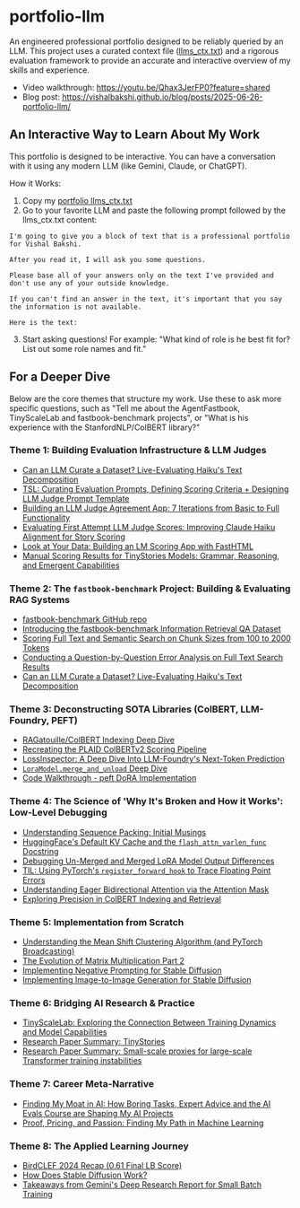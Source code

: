 # portfolio-llm

An engineered professional portfolio designed to be reliably queried by an LLM. This project uses a curated context file ([llms_ctx.txt](https://raw.githubusercontent.com/vishalbakshi/portfolio-llm/refs/heads/main/llms_ctx.txt)) and a rigorous evaluation framework to provide an accurate and interactive overview of my skills and experience.

- Video walkthrough: https://youtu.be/Qhax3JerFP0?feature=shared
- Blog post: https://vishalbakshi.github.io/blog/posts/2025-06-26-portfolio-llm/

## An Interactive Way to Learn About My Work

This portfolio is designed to be interactive. You can have a conversation with it using any modern LLM (like Gemini, Claude, or ChatGPT).

How it Works:

1. Copy my [portfolio llms_ctx.txt](https://raw.githubusercontent.com/vishalbakshi/portfolio-llm/refs/heads/main/llms_ctx.txt)
2. Go to your favorite LLM and paste the following prompt followed by the llms_ctx.txt content:

```
I'm going to give you a block of text that is a professional portfolio for Vishal Bakshi.

After you read it, I will ask you some questions.

Please base all of your answers only on the text I've provided and don't use any of your outside knowledge.

If you can't find an answer in the text, it's important that you say the information is not available.

Here is the text:
```
  
3. Start asking questions! For example: "What kind of role is he best fit for? List out some role names and fit."

## For a Deeper Dive

Below are the core themes that structure my work. Use these to ask more specific questions, such as "Tell me about the AgentFastbook, TinyScaleLab and fastbook-benchmark projects", or "What is his experience with the StanfordNLP/ColBERT library?"

### Theme 1: Building Evaluation Infrastructure & LLM Judges

* [Can an LLM Curate a Dataset? Live-Evaluating Haiku's Text Decomposition](https://youtu.be/NwPKy1rqXT8)
* [TSL: Curating Evaluation Prompts, Defining Scoring Criteria + Designing LLM Judge Prompt Template](https://youtu.be/k5J1S9N_j2g)
* [Building an LLM Judge Agreement App: 7 Iterations from Basic to Full Functionality](https://youtu.be/-a2D9cqXgN4) 
* [Evaluating First Attempt LLM Judge Scores: Improving Claude Haiku Alignment for Story Scoring](https://youtu.be/shIqv520AFY)
* [Look at Your Data: Building an LM Scoring App with FastHTML](https://youtu.be/tcTehUHyrGk) 
* [Manual Scoring Results for TinyStories Models: Grammar, Reasoning, and Emergent Capabilities](https://youtu.be/ZFu8N1Lc3oY)

### Theme 2: The `fastbook-benchmark` Project: Building & Evaluating RAG Systems

* [fastbook-benchmark GitHub repo](https://github.com/vishalbakshi/fastbook-benchmark)
* [Introducing the fastbook-benchmark Information Retrieval QA Dataset](https://youtu.be/VsVIy8k9rMU) 
* [Scoring Full Text and Semantic Search on Chunk Sizes from 100 to 2000 Tokens](https://vishalbakshi.github.io/blog/posts/2024-11-29-fastbook-benchmark-results/)
* [Conducting a Question-by-Question Error Analysis on Full Text Search Results](https://vishalbakshi.github.io/blog/posts/2024-09-05-fastbookRAG-bm25-error-analysis/)
* [Can an LLM Curate a Dataset? Live-Evaluating Haiku's Text Decomposition](https://youtu.be/NwPKy1rqXT8)

### Theme 3: Deconstructing SOTA Libraries (ColBERT, LLM-Foundry, PEFT)

* [RAGatouille/ColBERT Indexing Deep Dive](https://youtu.be/P9KXQ7pbv9s)
* [Recreating the PLAID ColBERTv2 Scoring Pipeline](https://vishalbakshi.github.io/blog/posts/2024-12-24-PLAID-ColBERTv2-scoring-pipeline/)
* [LossInspector: A Deep Dive Into LLM-Foundry's Next-Token Prediction](https://youtu.be/9ffnmeiDF_M)
* [`LoraModel.merge_and_unload` Deep Dive](https://youtu.be/NEosNY_d4zg) 
* [Code Walkthrough - peft DoRA Implementation](https://youtu.be/GE6jRudHhzY)

### Theme 4: The Science of 'Why It's Broken and How it Works': Low-Level Debugging

* [Understanding Sequence Packing: Initial Musings](https://youtu.be/xWnMDL9FDbg) 
* [HuggingFace's Default KV Cache and the `flash_attn_varlen_func` Docstring](https://youtu.be/pZpK5uGr7Lo) 
* [Debugging Un-Merged and Merged LoRA Model Output Differences](https://youtu.be/7fM8FClG66s) 
* [TIL: Using PyTorch's `register_forward_hook` to Trace Floating Point Errors](https://youtu.be/Y6qgWxU3oO4)
* [Understanding Eager Bidirectional Attention via the Attention Mask](https://youtu.be/u_v6HHyv4No)
* [Exploring Precision in ColBERT Indexing and Retrieval](https://youtu.be/aiNQ4I8YaD0)

### Theme 5: Implementation from Scratch

* [Understanding the Mean Shift Clustering Algorithm (and PyTorch Broadcasting)](https://youtu.be/kfl-cUz9iWw)  
* [The Evolution of Matrix Multiplication Part 2](https://youtu.be/iV63qy4ETJQ)
* [Implementing Negative Prompting for Stable Diffusion](https://youtu.be/_nzRTwEb47A)
* [Implementing Image-to-Image Generation for Stable Diffusion](https://youtu.be/POisZHNP23c)
  
### Theme 6: Bridging AI Research & Practice

* [TinyScaleLab: Exploring the Connection Between Training Dynamics and Model Capabilities](https://youtu.be/82mE39Ef5eY) 
* [Research Paper Summary: TinyStories](https://youtu.be/VqgHxKSEspw)
* [Research Paper Summary: Small-scale proxies for large-scale Transformer training instabilities](https://youtu.be/wY774B4JNLM)

### Theme 7: Career Meta-Narrative

* [Finding My Moat in AI: How Boring Tasks, Expert Advice and the AI Evals Course are Shaping My AI Projects](https://youtu.be/GkLAeWOi0r8)
* [Proof, Pricing, and Passion: Finding My Path in Machine Learning](https://youtu.be/9s88C8XBBiQ)

### Theme 8: The Applied Learning Journey

* [BirdCLEF 2024 Recap (0.61 Final LB Score)](https://www.kaggle.com/code/vishalbakshi/birdclef-2024-recap-0-61-final-lb-score) 
* [How Does Stable Diffusion Work?](https://vishalbakshi.github.io/blog/posts/2024-08-08-how-does-stable-diffusion-work/index.html)
* [Takeaways from Gemini's Deep Research Report for Small Batch Training](https://youtu.be/HMOyhKnZ5W0)
